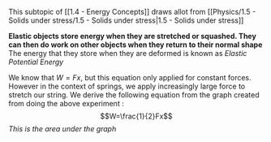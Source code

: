 This subtopic of [[1.4 - Energy Concepts]] draws allot from [[Physics/1.5 - Solids under stress/1.5 - Solids under stress|1.5 - Solids under stress]] 

**Elastic objects store energy when they are stretched or squashed. They can then do work on other objects when they return to their normal shape**
The energy that they store when they are deformed is known as *Elastic Potential Energy*

We know that $W=Fx$, but this equation only applied for constant forces. However in the context of springs, we apply increasingly large force to stretch our string. We derive the following equation from the graph created from doing the above experiment :
$$W=\frac{1}{2}Fx$$
*This is the area under the graph*
